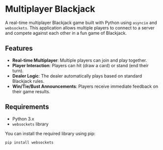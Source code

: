 # Multiplayer Blackjack

A real-time multiplayer Blackjack game built with Python using `asyncio` and `websockets`. This application allows multiple players to connect to a server and compete against each other in a fun game of Blackjack.

## Features

- **Real-time Multiplayer**: Multiple players can join and play together.
- **Player Interaction**: Players can hit (draw a card) or stand (end their turn).
- **Dealer Logic**: The dealer automatically plays based on standard Blackjack rules.
- **Win/Tie/Bust Announcements**: Players receive immediate feedback on their game results.

## Requirements

- Python 3.x
- `websockets` library

You can install the required library using pip:

```bash
pip install websockets
